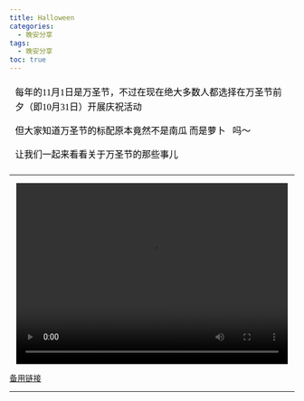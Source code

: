 ```yaml
---
title: Halloween
categories:
  - 晚安分享
tags:
  - 晚安分享
toc: true 
---
```


<!-- 
每年的11月1日是万圣节，不过在现在绝大多数人都选择在万圣节前夕（即10月31日）开展庆祝活动🍬 🍭 

但大家知道万圣节的标配原本竟然不是南瓜 而是萝卜🥕吗～

让我们一起来看看关于万圣节的那些事儿 -->

<section id="nice" data-tool="mdnice编辑器" data-website="https://www.mdnice.com" style="font-size: 16px; color: black; padding: 0 10px; line-height: 1.6; word-spacing: 0px; letter-spacing: 0px; word-break: break-word; word-wrap: break-word; text-align: left; font-family: Optima-Regular, Optima, PingFangSC-light, PingFangTC-light, 'PingFang SC', Cambria, Cochin, Georgia, Times, 'Times New Roman', serif;"><p data-tool="mdnice编辑器" style="font-size: 16px; padding-top: 8px; padding-bottom: 8px; margin: 0; line-height: 26px; color: black;">每年的11月1日是万圣节，不过在现在绝大多数人都选择在万圣节前夕（即10月31日）开展庆祝活动🍬 🍭</p>
<p data-tool="mdnice编辑器" style="font-size: 16px; padding-top: 8px; padding-bottom: 8px; margin: 0; line-height: 26px; color: black;">但大家知道万圣节的标配原本竟然不是南瓜 而是萝卜🥕吗～</p>
<p data-tool="mdnice编辑器" style="font-size: 16px; padding-top: 8px; padding-bottom: 8px; margin: 0; line-height: 26px; color: black;">让我们一起来看看关于万圣节的那些事儿</p>
</section>

---

<p style="text-align:center">
   <video width="480" height="320" controls>
       <source src="/video/143.mp4">
   </video>
</p>
 <p><a href="/video/143.mp4">备用链接</a></p>
 
---






